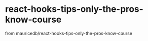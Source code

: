 # react-hooks-tips-only-the-pros-know-course

from mauricedb/react-hooks-tips-only-the-pros-know-course
